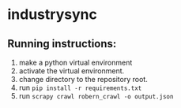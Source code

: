 # industrysync

## Running instructions:
1) make a python virtual environment
2) activate the virtual environment.
3) change directory to the repository root.
4) run `pip install -r requirements.txt`
5) run `scrapy crawl robern_crawl -o output.json`

